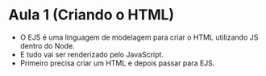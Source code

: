 # Aula 1 (Criando o HTML)

- O EJS é uma linguagem de modelagem para criar o HTML utilizando JS dentro do Node.
- E tudo vai ser renderizado pelo JavaScript.
- Primeiro precisa criar um HTML e depois passar para EJS.